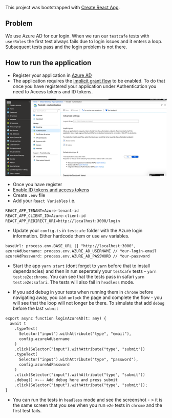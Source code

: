 This project was bootstrapped with [Create React App](https://github.com/facebook/create-react-app).

## Problem

We use Azure AD for our login. When we run our `testcafe` tests with `userRoles` the first test always fails due to login issues and it enters a loop. Subsequent tests pass and the login problem is not there.

## How to run the application

- Register your application in [Azure AD](https://docs.microsoft.com/en-us/azure/active-directory/develop/quickstart-register-app)
- The application requires the [Implicit grant flow](https://docs.microsoft.com/en-us/azure/active-directory/develop/v2-oauth2-implicit-grant-flow) to be enabled. To do that once you have registered your application under Authentication you need to Access tokens and ID tokens.

![azure](https://github.com/zsid/testcafe-azure-ad/blob/master/azureAd.png)

- Once you have register
- [Enable ID tokens and access tokens](https://docs.microsoft.com/en-us/azure/active-directory/develop/quickstart-v2-javascript)
- Create `.env` file
- Add your `React Variables` i.e.

```
REACT_APP_TENANT=Azure-tenant-id
REACT_APP_CLIENT_ID=Azure-client-id
REACT_APP_REDIRECT_URI=http://localhost:3000/login
```

- Update your `config.ts` in `testcafe` folder with the Azure login information. Either hardcode them or use `env` variables.

```
baseUrl: process.env.BASE_URL || "http://localhost:3000",
azureAdUsername: process.env.AZURE_AD_USERNAME // Your-login-email
azureAdPassword: process.env.AZURE_AD_PASSWORD // Your-password
```

- Start the app `yarn start` (dont forget to `yarn` before that to install dependancies) and then in run seperately your `testcafe` tests - `yarn test:e2e:chrome`. You can see that the tests pass in safari `yarn test:e2e:safari`. The tests will also fail in `headless` mode.

- If you add debug in your tests when running them in `chrome` before navigating away, you can `unlock` the page and complete the flow - you will see that the loop will not longer be there. To simulate that add `debug` before the last `submit`

```
export async function loginAzureAD(t: any) {
  await t
    .typeText(
      Selector("input").withAttribute("type", "email"),
      config.azureAdUsername
    )
    .click(Selector("input").withAttribute("type", "submit"))
    .typeText(
      Selector("input").withAttribute("type", "password"),
      config.azureAdPassword
    )
    .click(Selector("input").withAttribute("type", "submit"))
    .debug() <--- Add debug here and press submit
    .click(Selector("input").withAttribute("type", "submit"));
}
```

- You can run the tests in `headless` mode and see the screenshot - > it is the same screen that you see when you run `e2e` tests in `chrome` and the first test fails.

